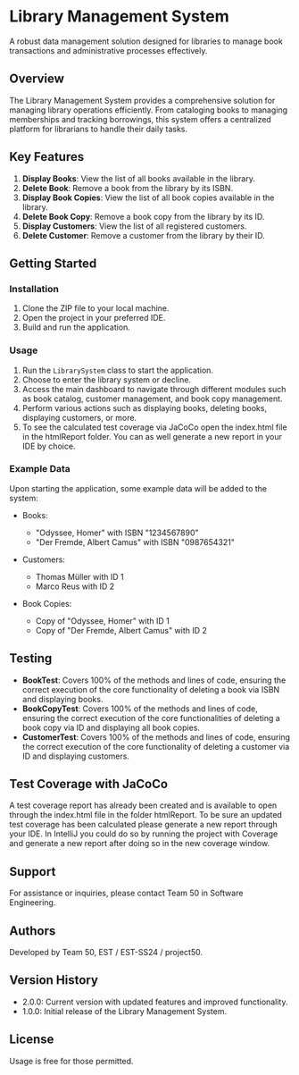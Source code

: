 # Library Management System

A robust data management solution designed for libraries to manage book transactions and administrative processes effectively.

## Overview

The Library Management System provides a comprehensive solution for managing library operations efficiently. From cataloging books to managing memberships and tracking borrowings, this system offers a centralized platform for librarians to handle their daily tasks.

## Key Features

1. **Display Books**: View the list of all books available in the library.
2. **Delete Book**: Remove a book from the library by its ISBN.
3. **Display Book Copies**: View the list of all book copies available in the library.
4. **Delete Book Copy**: Remove a book copy from the library by its ID.
5. **Display Customers**: View the list of all registered customers.
6. **Delete Customer**: Remove a customer from the library by their ID.

## Getting Started

### Installation

1. Clone the ZIP file to your local machine.
2. Open the project in your preferred IDE.
3. Build and run the application.

### Usage

1. Run the `LibrarySystem` class to start the application.
2. Choose to enter the library system or decline.
3. Access the main dashboard to navigate through different modules such as book catalog, customer management, and book copy management.
4. Perform various actions such as displaying books, deleting books, displaying customers, or more.
5. To see the calculated test coverage via JaCoCo open the index.html file in the htmlReport folder. You can as well generate a new report in your IDE by choice.

### Example Data

Upon starting the application, some example data will be added to the system:

- Books:
    - "Odyssee, Homer" with ISBN "1234567890"
    - "Der Fremde, Albert Camus" with ISBN "0987654321"

- Customers:
    - Thomas Müller with ID 1
    - Marco Reus with ID 2

- Book Copies:
    - Copy of "Odyssee, Homer" with ID 1
    - Copy of "Der Fremde, Albert Camus" with ID 2

## Testing

- **BookTest**: Covers 100% of the methods and lines of code, ensuring the correct execution of the core functionality of deleting a book via ISBN and displaying books.
- **BookCopyTest**: Covers 100% of the methods and lines of code, ensuring the correct execution of the core functionalities of deleting a book copy via ID and displaying all book copies.
- **CustomerTest**: Covers 100% of the methods and lines of code, ensuring the correct execution of the core functionality of deleting a customer via ID and displaying customers.

## Test Coverage with JaCoCo

A test coverage report has already been created and is available to open through the index.html file in the folder htmlReport. 
To be sure an updated test coverage has been calculated please generate a new report through your IDE.
In IntelliJ you could do so by running the project with Coverage and generate a new report after doing so in the new coverage window.

## Support

For assistance or inquiries, please contact Team 50 in Software Engineering.

## Authors

Developed by Team 50, EST / EST-SS24 / project50.

## Version History

- 2.0.0: Current version with updated features and improved functionality.
- 1.0.0: Initial release of the Library Management System.

## License

Usage is free for those permitted.
